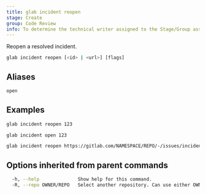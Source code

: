 ```yaml
---
title: glab incident reopen
stage: Create
group: Code Review
info: To determine the technical writer assigned to the Stage/Group associated with this page, see https://about.gitlab.com/handbook/product/ux/technical-writing/#assignments
---
```


<!--
This documentation is auto generated by a script.
Please do not edit this file directly. Run `make gen-docs` instead.
-->

Reopen a resolved incident.

```bash title="terminal"
glab incident reopen [<id> | <url>] [flags]
```

## Aliases

```bash title="terminal"
open
```

## Examples

```bash title="terminal"
glab incident reopen 123

glab incident open 123

glab incident reopen https://gitlab.com/NAMESPACE/REPO/-/issues/incident/123
```

## Options inherited from parent commands

```bash title="terminal"
  -h, --help              Show help for this command.
  -R, --repo OWNER/REPO   Select another repository. Can use either OWNER/REPO or `GROUP/NAMESPACE/REPO` format. Also accepts full URL or Git URL.
```
